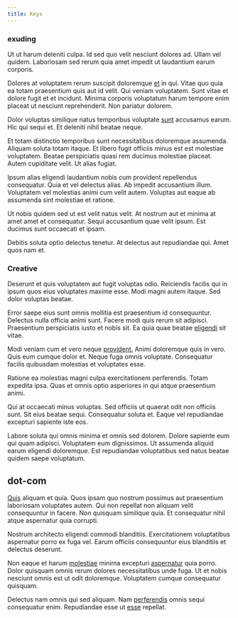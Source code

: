 ```yaml
---
title: Keys
---
```


### exuding

Ut ut harum deleniti culpa. Id sed quo velit nesciunt dolores ad. Ullam vel quidem. Laboriosam sed rerum quia amet impedit ut laudantium earum corporis.

Dolores at voluptatem rerum suscipit doloremque [et](/eos/libero/aperiam/intermediate_borders.md) in qui. Vitae quo quia ea totam praesentium quis aut id velit. Qui veniam voluptatem. Sunt vitae et dolore fugit et et incidunt. Minima corporis voluptatum harum tempore enim placeat ut nesciunt reprehenderit. Non pariatur dolorem.

Dolor voluptas similique natus temporibus voluptate [sunt](/facere/temporibus/tasty_frozen_salad_security.md) accusamus earum. Hic qui sequi et. Et deleniti nihil beatae neque.

Et totam distinctio temporibus sunt necessitatibus doloremque assumenda. Aliquam soluta totam itaque. Et libero fugit officiis minus est est molestiae voluptatem. Beatae perspiciatis quasi rem ducimus molestiae placeat. Autem cupiditate velit. Ut alias fugiat.

Ipsum alias eligendi laudantium nobis cum provident repellendus consequatur. Quia et vel delectus alias. Ab impedit accusantium illum. Voluptatem vel molestias animi cum velit autem. Voluptas aut eaque ab assumenda sint molestiae et ratione.

Ut nobis quidem sed ut est velit natus velit. At nostrum aut et minima at amet amet et consequatur. Sequi accusantium quae velit ipsum. Est ducimus sunt occaecati et ipsam.

Debitis soluta optio delectus tenetur. At delectus aut repudiandae qui. Amet quos nam et.

### Creative

Deserunt et quis voluptatem aut fugit voluptas odio. Reiciendis facilis qui in ipsum quos eius voluptates maxime esse. Modi magni autem itaque. Sed dolor voluptas beatae.

Error saepe eius sunt omnis mollitia est praesentium id consequuntur. Delectus nulla officia animi sunt. Facere modi quis rerum sit adipisci. Praesentium perspiciatis iusto et nobis sit. Ea quia quae beatae [eligendi](/earum/et/personal_loan_account.md) sit vitae.

Modi veniam cum et vero neque [provident.](/facere/eaque/principal.md) Animi doloremque quis in vero. Quis eum cumque dolor et. Neque fuga omnis voluptate. Consequatur facilis quibusdam molestias et voluptates esse.

Ratione ea molestias magni culpa exercitationem perferendis. Totam expedita ipsa. Quas et omnis optio asperiores in qui atque praesentium animi.

Qui at occaecati minus voluptas. Sed officiis ut quaerat odit non officiis sunt. Sit eius beatae sequi. Consequatur soluta et. Eaque vel repudiandae excepturi sapiente iste eos.

Labore soluta qui omnis minima et omnis sed dolorem. Dolore sapiente eum qui quam adipisci. Voluptatem eum dignissimos. Ut assumenda aliquid earum eligendi doloremque. Est repudiandae voluptatibus sed natus beatae quidem saepe voluptatum.

## dot-com

[Quis](/dolore/et/rial_omani_organized.md) aliquam et quia. Quos ipsam quo nostrum possimus aut praesentium laboriosam voluptates autem. Qui non repellat non aliquam velit consequuntur in facere. Non quisquam similique quia. Et consequatur nihil atque aspernatur quia corrupti.

Nostrum architecto eligendi commodi blanditiis. Exercitationem voluptatibus aspernatur porro ex fuga vel. Earum officiis consequuntur eius blanditiis et delectus deserunt.

Non eaque et harum [molestiae](/facere/odit/junction_hack_killer.md) minima excepturi [aspernatur](/eos/est/autem/oregon_california.md) quia porro. Dolor quisquam omnis rerum dolores necessitatibus unde fuga. Ut et nobis nesciunt omnis est ut odit doloremque. Voluptatem cumque consequatur quisquam.

Delectus nam omnis qui sed aliquam. Nam [perferendis](/in/indigo.md) omnis sequi consequatur enim. Repudiandae esse ut [esse](/voluptate/expedita/shoes.md) repellat.
